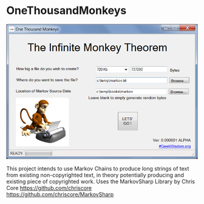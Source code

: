 # OneThousandMonkeys

![ScreenShot](https://github.com/geekwisdom/OneThousandMonkeys/blob/master/Assets/screenshot.png?raw=true)

This project intends to use Markov Chains to produce long strings of text from existing non-copyrighted text, in theory potentially producing and existing piece of copyrighted work.
Uses the MarkovSharp Library by Chris Core https://github.com/chriscore
https://github.com/chriscore/MarkovSharp

